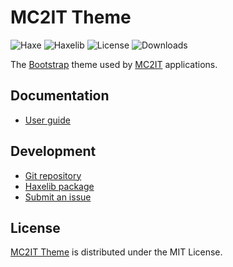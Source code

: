 # MC2IT Theme
![Haxe](https://flat.badgen.net/badge/haxe/%3E%3D4.2.0/green) ![Haxelib](https://flat.badgen.net/haxelib/v/mc2it_theme) ![License](https://flat.badgen.net/badge/license/MIT/blue) ![Downloads](https://flat.badgen.net/haxelib/d/mc2it_theme)

The [Bootstrap](https://getbootstrap.com) theme used by [MC2IT](https://mc2it.com) applications.

## Documentation
- [User guide](https://bitbucket.org/mc2it/theme/wiki)

## Development
- [Git repository](https://bitbucket.org/mc2it/theme)
- [Haxelib package](https://lib.haxe.org/p/mc2it_theme)
- [Submit an issue](https://bitbucket.org/mc2it/theme/issues)

## License
[MC2IT Theme](https://bitbucket.org/mc2it/theme) is distributed under the MIT License.
